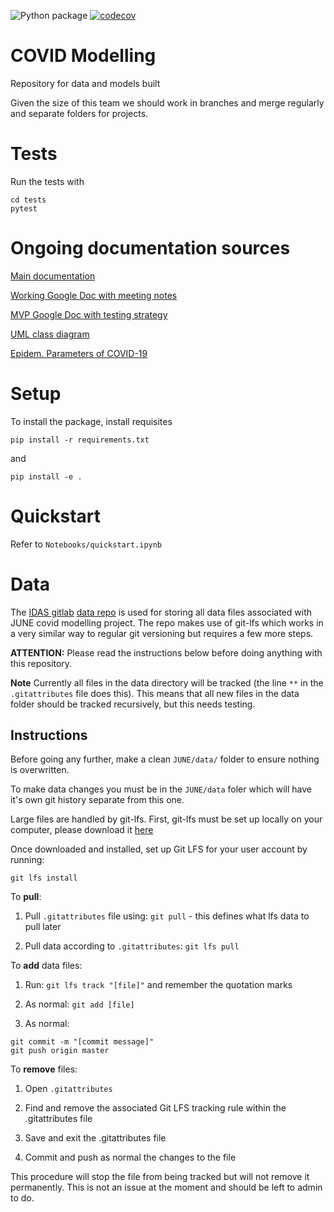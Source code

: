 ![Python package](https://github.com/IDAS-Durham/JUNE/workflows/Python%20package/badge.svg?branch=master)
[![codecov](https://codecov.io/gh/idas-durham/june/branch/master/graph/badge.svg?token=6TKUHtWxJZ)](https://codecov.io/gh/idas-durham/june)

# COVID Modelling

Repository for data and models built

Given the size of this team we should work in branches and merge regularly and separate folders for projects.

# Tests

Run the tests with

```
cd tests
pytest
```

# Ongoing documentation sources

[Main documentation](https://josephpb.github.io/covidmodelling)

[Working Google Doc with meeting notes](https://docs.google.com/document/d/1EwwHZ0s3uVWmkEdhiw94cqrhfoLsTu_Pay2H11LjVOw/edit)

[MVP Google Doc with testing strategy](https://docs.google.com/document/d/1O0v6O3rOlCDKFD66Y9KbZTfKLQPgmP1ScuwrFv4sspo/edit?usp=sharing)

[UML class diagram](https://drive.google.com/file/d/1YMUAePtUvx1xLVObjnz1n5IkDfJOkmD8/view)

[Epidem. Parameters of COVID-19](https://docs.google.com/document/d/1724PeV7bg9V0JRuQE1vpktB08bFWDmjHrd6HKyOG1Ns/edit#heading=h.xiukf7vmhszk)



# Setup

To install the package, install requisites

``pip install -r requirements.txt``

and

``pip install -e .``

# Quickstart

Refer to ``Notebooks/quickstart.ipynb``

# Data

The [IDAS gitlab](https://idas-gitlab.dur.scotgrid.ac.uk) [data repo](https://idas-gitlab.dur.scotgrid.ac.uk/JUNE/data) is used for storing all data files associated with JUNE covid modelling project. The repo makes use of git-lfs which works in a very similar way to regular git versioning but requires a few more steps.

**ATTENTION:** Please read the instructions below before doing anything with this repository.

**Note** Currently all files in the data directory will be tracked (the line `**` in the `.gitattributes` file does this). This means that all new files in the data folder should be tracked recursively, but this needs testing.

## Instructions

Before going any further, make a clean `JUNE/data/` folder to ensure nothing is overwritten.

To make data changes you must be in the `JUNE/data` foler which will have it's own git history separate from this one.

Large files are handled by git-lfs. First, git-lfs must be set up locally on your computer, please download it [here](https://git-lfs.github.com)

Once downloaded and installed, set up Git LFS for your user account by running:
```
git lfs install
```

To **pull**:

1. Pull `.gitattributes` file using: `git pull` - this defines what lfs data to pull later

2. Pull data according to `.gitattributes`: `git lfs pull`

To **add** data files:

1. Run: `git lfs track "[file]"` and remember the quotation marks

2. As normal: `git add [file]`

3. As normal:
```
git commit -m "[commit message]"
git push origin master
```

To **remove** files:

1. Open `.gitattributes`

2. Find and remove the associated Git LFS tracking rule within the .gitattributes file

3. Save and exit the .gitattributes file

4. Commit and push as normal the changes to the file


This procedure will stop the file from being tracked but will not remove it permanently. This is not an issue at the moment and should be left to admin to do.
